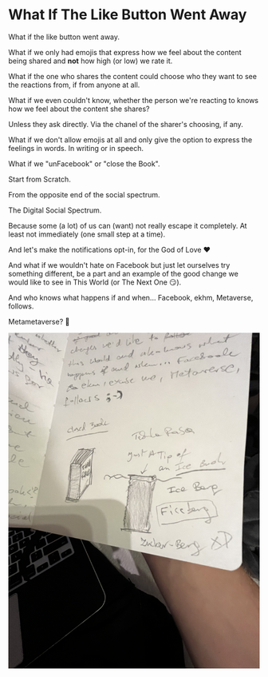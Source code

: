 # What If The Like Button Went Away

What if the like button went away.

What if we only had emojis that express how we feel about the content being shared and **not** how high (or low) we rate it.

What if the one who shares the content could choose who they want to see the reactions from, if from anyone at all.

What if we even couldn't know, whether the person we're reacting to knows how we feel about the content she shares?

Unless they ask directly. Via the chanel of the sharer's choosing, if any.

What if we don't allow emojis at all and only give the option to express the feelings in words. In writing or in speech.

What if we "unFacebook" or "close the Book".

Start from Scratch.

From the opposite end of the social spectrum.

The Digital Social Spectrum.

Because some (a lot) of us can (want) not really escape it completely. At least not immediately (one small step at a time).

And let's make the notifications opt-in, for the God of Love ❤️

And what if we wouldn't hate on Facebook but just let ourselves try something different, be a part and an example of the good change we would like to see in This World (or The Next One 😏).

And who knows what happens if and when... Facebook, ekhm, Metaverse, follows.

Metametaverse? 🤔

![IMG-0066.jpg](assets/IMG-0066.jpg)
